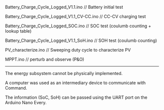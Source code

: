 Battery_Charge_Cycle_Logged_V1.1.ino                              // Battery initial test

Battery_Charge_Cycle_Logged_V1.1_CV-CC.ino                        // CC-CV charging test

Battery_Charge_Cycle_Logged_SOC.ino                               // SOC test (coulumb counting + lookup table)

Battery_Charge_Cycle_Logged_V1.1_SoH.ino                          // SOH test (coulumb counting)

PV_characterize.ino                                               // Sweeping duty cycle to characterize PV

MPPT.ino                                                          // perturb and observe (P&O)

-------------------------------------------------------------------------------------------------------------------


The energy subsystem cannot be physically implemented.

A computer was used as an intermediary device to communicate with Command.

The information (SoC, SoH) can be passed using the UART port on the Arduino Nano Every.
